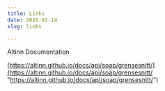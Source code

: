 ```yaml
---
title: Links
date: 2020-03-14
slug: links

---
```

Altinn Documentation

[https://altinn.github.io/docs/api/soap/grensesnitt/](https://altinn.github.io/docs/api/soap/grensesnitt/ "https://altinn.github.io/docs/api/soap/grensesnitt/")